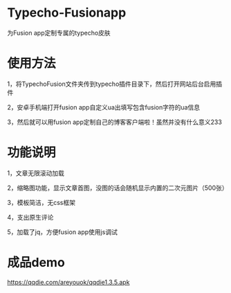 # Typecho-Fusionapp
为Fusion app定制专属的typecho皮肤

# 使用方法
1，将TypechoFusion文件夹传到typecho插件目录下，然后打开网站后台启用插件

2，安卓手机端打开fusion app自定义ua出填写包含fusion字符的ua信息

3，然后就可以用fusion app定制自己的博客客户端啦！虽然并没有什么意义233

# 功能说明

1，文章无限滚动加载

2，缩略图功能，显示文章首图，没图的话会随机显示内置的二次元图片（500张）

3，模板简洁，无css框架

4，支出原生评论

5，加载了jq，方便fusion app使用js调试

# 成品demo

https://qqdie.com/areyouok/qqdie1.3.5.apk


